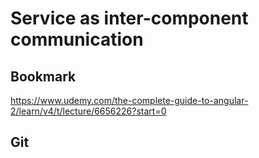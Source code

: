 # Service as inter-component communication 

## Bookmark
https://www.udemy.com/the-complete-guide-to-angular-2/learn/v4/t/lecture/6656226?start=0

## Git

